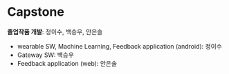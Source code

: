 # Capstone



**졸업작품 개발**: 정이수, 백승우, 안은솔

- wearable SW, Machine Learning, Feedback application (android): 정이수
- Gateway SW: 백승우
- Feedback application (web): 안은솔 

